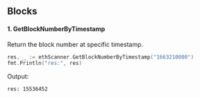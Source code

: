 ## Blocks

#### 1. GetBlockNumberByTimestamp

Return the block number at specific timestamp.

```go
res, _ := ethScanner.GetBlockNumberByTimestamp("1663210000")
fmt.Println("res:", res)
```

Output:

```bash
res: 15536452
```
